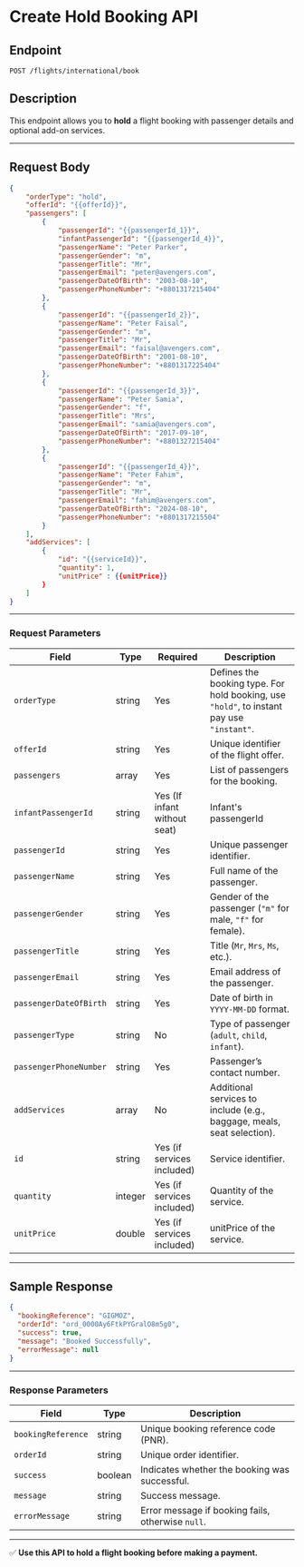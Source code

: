 # Create Hold Booking API

## Endpoint
```
POST /flights/international/book
```

## Description
This endpoint allows you to **hold** a flight booking with passenger details and optional add-on services.

---

## Request Body

```json
{
    "orderType": "hold",
    "offerId": "{{offerId}}",
    "passengers": [
        {
            "passengerId": "{{passengerId_1}}",
            "infantPassengerId": "{{passengerId_4}}",
            "passengerName": "Peter Parker",
            "passengerGender": "m",
            "passengerTitle": "Mr",
            "passengerEmail": "peter@avengers.com",
            "passengerDateOfBirth": "2003-08-10",
            "passengerPhoneNumber": "+8801317215404"
        },
        {
            "passengerId": "{{passengerId_2}}",
            "passengerName": "Peter Faisal",
            "passengerGender": "m",
            "passengerTitle": "Mr",
            "passengerEmail": "faisal@avengers.com",
            "passengerDateOfBirth": "2001-08-10",
            "passengerPhoneNumber": "+8801317225404"
        },
        {
            "passengerId": "{{passengerId_3}}",
            "passengerName": "Peter Samia",
            "passengerGender": "f",
            "passengerTitle": "Mrs",
            "passengerEmail": "samia@avengers.com",
            "passengerDateOfBirth": "2017-09-10",
            "passengerPhoneNumber": "+8801327215404"
        },
        {
            "passengerId": "{{passengerId_4}}",
            "passengerName": "Peter Fahim",
            "passengerGender": "m",
            "passengerTitle": "Mr",
            "passengerEmail": "fahim@avengers.com",
            "passengerDateOfBirth": "2024-08-10",
            "passengerPhoneNumber": "+8801317215504"
        }
    ],
    "addServices": [
        {
            "id": "{{serviceId}}",
            "quantity": 1,
            "unitPrice" : {{unitPrice}} 
        }
    ]
}
```

---

### Request Parameters

| Field                   | Type     | Required | Description |
|--------------------------|----------|----------|-------------|
| `orderType`             | string   | Yes      | Defines the booking type. For hold booking, use `"hold"`, to instant pay use `"instant"`. |
| `offerId`               | string   | Yes      | Unique identifier of the flight offer. |
| `passengers`            | array    | Yes      | List of passengers for the booking. |
| `infantPassengerId`           | string   | Yes (If infant without seat)     | Infant's passengerId |
| `passengerId`           | string   | Yes      | Unique passenger identifier. |
| `passengerName`         | string   | Yes      | Full name of the passenger. |
| `passengerGender`       | string   | Yes      | Gender of the passenger (`"m"` for male, `"f"` for female). |
| `passengerTitle`        | string   | Yes      | Title (`Mr`, `Mrs`, `Ms`, etc.). |
| `passengerEmail`        | string   | Yes      | Email address of the passenger. |
| `passengerDateOfBirth`  | string   | Yes      | Date of birth in `YYYY-MM-DD` format. |
| `passengerType`         | string   | No      | Type of passenger (`adult`, `child`, `infant`). |
| `passengerPhoneNumber`  | string   | Yes      | Passenger’s contact number. |
| `addServices`           | array    | No       | Additional services to include (e.g., baggage, meals, seat selection). |
| `id`                    | string   | Yes (if services included) | Service identifier. |
| `quantity`              | integer  | Yes (if services included) | Quantity of the service. |
| `unitPrice`              | double  | Yes (if services included) | unitPrice of the service. |

---

## Sample Response

```json
{
  "bookingReference": "GIGMOZ",
  "orderId": "ord_0000Ay6FtkPYGralO8m5g0",
  "success": true,
  "message": "Booked Successfully",
  "errorMessage": null
}
```

---

### Response Parameters

| Field              | Type     | Description |
|---------------------|----------|-------------|
| `bookingReference` | string   | Unique booking reference code (PNR). |
| `orderId`          | string   | Unique order identifier. |
| `success`          | boolean  | Indicates whether the booking was successful. |
| `message`          | string   | Success message. |
| `errorMessage`     | string   | Error message if booking fails, otherwise `null`. |

---

✅ **Use this API to hold a flight booking before making a payment.**
